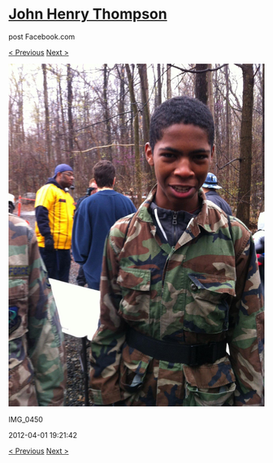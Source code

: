 # [John Henry Thompson](../README.md)
post Facebook.com

[< Previous](2012-04-01-14.md) [Next >](2012-04-01-16.md)

[![](../media/2012-04-01/Paintball-14th-B-day-IMG_0450.jpg)](../README.md)

IMG_0450

2012-04-01 19:21:42

[< Previous](2012-04-01-14.md) [Next >](2012-04-01-16.md)